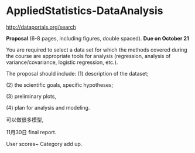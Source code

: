 # AppliedStatistics-DataAnalysis



http://dataportals.org/search 



**Proposal** (6-8 pages, including figures, double spaced). **Due on October 21**  

You are required to select a data set for which the methods covered during the course are appropriate tools for analysis (regression, analysis of variance/covariance, logistic regression, etc.). 

The proposal should include: (1) description of the dataset; 

(2) the scientific goals, specific hypotheses; 

(3) preliminary plots,

 (4) plan for analysis and modeling.





可以做很多模型, 

11月30日 final report.

User scores~ Category add up. 

